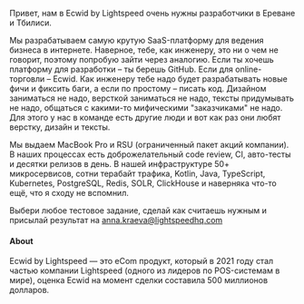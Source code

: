 Привет, нам в Ecwid by Lightspeed очень нужны разработчики в Ереване и Тбилиси.

Мы разрабатываем самую крутую SaaS-платформу для ведения бизнеса в интернете. Наверное, тебе, как инженеру, это ни о чем не говорит, поэтому попробую зайти через аналогию. Если ты хочешь платформу для разработки – ты берешь GitHub. Если для online-торговли – Ecwid. 
Как инженеру тебе надо будет разрабатывать новые фичи и фиксить баги, а если по простому – писать код. Дизайном заниматься не надо, версткой заниматься не надо, тексты придумывать не надо, общаться с какими-то мифическими "заказчиками" не надо. Для этого у нас в команде есть другие люди и вот как раз они любят верстку, дизайн и тексты.

Мы выдаем MacBook Pro и RSU (ограниченный пакет акций компании). В наших процессах есть доброжелательный code review, CI, авто-тесты и десятки релизов в день. В нашей инфраструктуре 50+ микросервисов, сотни терабайт трафика, Kotlin, Java, TypeScript, Kubernetes, PostgreSQL, Redis, SOLR, ClickHouse и наверняка что-то ещё, что я сходу не вспомнил.

Выбери любое тестовое задание, сделай как считаешь нужным и присылай результат на anna.kraeva@lightspeedhq.com

#### About

Ecwid by Lightspeed — это eCom продукт, который в 2021 году стал частью компании Lightspeed (одного из лидеров  по POS-системам в мире), оценка Ecwid на момент сделки составила 500 миллионов долларов.